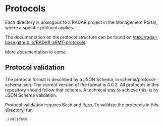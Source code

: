 # Protocols

Each directory is analogous to a RADAR project in the Management Portal, where a specific protocol applies.

The documentation on the protocol structure can be found on <http://radar-base.github.io/RADAR-aRMT-protocols>.

More documentation to come.

## Protocol validation

The protocol format is described by a JSON Schema, in schema/protocol-schema.json. The current version of the format is 0.0.2. All protocols in this repository should follow that schema. A technical way to achieve this, is by JSON Schema validation.

Protocol validation requires Bash and [Yarn](https://yarnpkg.com/lang/en/docs/install). To validate the protocols in this directory, run
```shell
./validate
```

